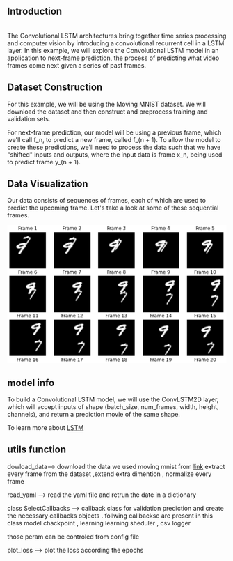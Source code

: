 ## Introduction
<br>
The Convolutional LSTM architectures bring together time series processing and computer vision by introducing a convolutional recurrent cell in a LSTM layer. In this example, we will explore the Convolutional LSTM model in an application to next-frame prediction, the process of predicting what video frames come next given a series of past frames.




## Dataset Construction

For this example, we will be using the Moving MNIST dataset.
We will download the dataset and then construct and preprocess training and validation sets.

For next-frame prediction, our model will be using a previous frame, which we'll call f_n, to predict a new frame, called f_(n + 1). To allow the model to create these predictions, we'll need to process the data such that we have "shifted" inputs and outputs, where the input data is frame x_n, being used to predict frame y_(n + 1).



## Data Visualization

Our data consists of sequences of frames, each of which are used to predict the upcoming frame. Let's take a look at some of these sequential frames.

![image info](./logs/frames.png)

## model info 


To build a Convolutional LSTM model, we will use the ConvLSTM2D layer, which will accept inputs of shape (batch_size, num_frames, width, height, channels), and return a prediction movie of the same shape.

To learn more about [LSTM](https://www.youtube.com/watch?v=QciIcRxJvsM&t=36s)


## utils function 


dowload_data--> download the data we used moving mnist from [link]("http://www.cs.toronto.edu/~nitish/unsupervised_video/mnist_test_seq.npy )
extract every frame from the dataset ,extend extra dimention , normalize every frame 

read_yaml --> read the yaml  file and retrun the date in a dictionary 

class SelectCallbacks --> callback class for validation prediction and create the necessary callbacks objects . follwing callbackse are present in this class  model chackpoint , learning learning sheduler , csv logger 

those peram can be controled from config file 

plot_loss --> plot the loss according the epochs 











